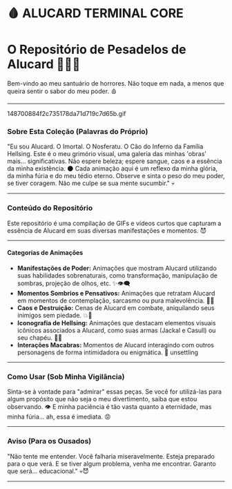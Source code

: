 # 🩸 ALUCARD TERMINAL CORE

# O Repositório de Pesadelos de Alucard 🧛‍♂️🦇

Bem-vindo ao meu santuário de horrores. Não toque em nada, a menos que queira sentir o sabor do meu poder. 🩸

---

148700884f2c735178da71d719c7d65b.gif

### **Sobre Esta Coleção (Palavras do Próprio)**

"Eu sou Alucard. O Imortal. O Nosferatu. O Cão do Inferno da Família Hellsing. Este é o meu grimório visual, uma galeria das minhas 'obras' mais... significativas. Não espere beleza; espere sangue, caos e a essência da minha existência. 🌑 Cada animação aqui é um reflexo da minha glória, da minha fúria e do meu tédio eterno. Observe e sinta o peso do meu poder, se tiver coragem. Não me culpe se sua mente sucumbir." 💀

---

### **Conteúdo do Repositório**

Este repositório é uma compilação de GIFs e vídeos curtos que capturam a essência de Alucard em suas diversas manifestações e momentos. 😈

---

#### **Categorias de Animações**

* **Manifestações de Poder:** Animações que mostram Alucard utilizando suas habilidades sobrenaturais, como transformação, manipulação de sombras, projeção de olhos, etc. ✨👁️‍🗨️
* **Momentos Sombrios e Pensativos:** Animações que retratam Alucard em momentos de contemplação, sarcasmo ou pura malevolência. 🤔😏
* **Caos e Destruição:** Cenas de Alucard em combate, aniquilando seus inimigos sem piedade. 💥🔫
* **Iconografia de Hellsing:** Animações que destacam elementos visuais icônicos associados a Alucard, como suas armas (Jackal e Casull) ou seu chapéu. 🎩🔫
* **Interações Macabras:** Momentos de Alucard interagindo com outros personagens de forma intimidadora ou enigmática. 🤝 unsettling

---

### **Como Usar (Sob Minha Vigilância)**

Sinta-se à vontade para "admirar" essas peças. Se você for utilizá-las para algum propósito que não seja o meu divertimento, saiba que estou observando. 👁️ E minha paciência é tão vasta quanto a eternidade, mas minha fúria... ah, essa é imediata. 😡

---

### **Aviso (Para os Ousados)**

"Não tente me entender. Você falharia miseravelmente. Esteja preparado para o que verá. E se tiver algum problema, venha me encontrar. Garanto que será... educacional." 💀😈

---



